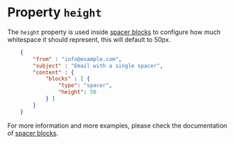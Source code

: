 # Property `height`

The `height` property is used inside <a href="/support/json/block-spacer">spacer blocks</a>
to configure how much whitespace it should represent, this will default to 50px.
````json
    {
        "from" : "info@example.com",
        "subject" : "Email with a single spacer",
        "content" : {
            "blocks" : [ {
                "type": "spacer",
                "height": 50
            } ]
        }
    }
````
For more information and more examples, please check the documentation
of <a href="/support/json/block-spacer">spacer blocks</a>.
